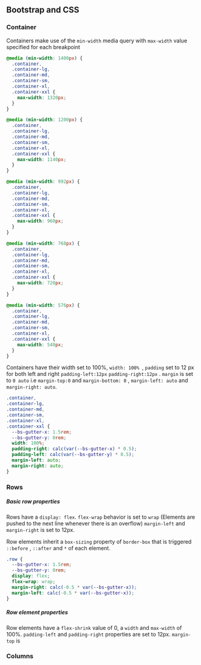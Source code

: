 ## Bootstrap and CSS

### Container

Containers make use of the `min-width` media query with `max-width` value specified
for each breakpoint

```css
@media (min-width: 1400px) {
  .container,
  .container-lg,
  .container-md,
  .container-sm,
  .container-xl,
  .container-xxl {
    max-width: 1320px;
  }
}

@media (min-width: 1200px) {
  .container,
  .container-lg,
  .container-md,
  .container-sm,
  .container-xl,
  .container-xxl {
    max-width: 1140px;
  }
}

@media (min-width: 992px) {
  .container,
  .container-lg,
  .container-md,
  .container-sm,
  .container-xl,
  .container-xxl {
    max-width: 960px;
  }
}

@media (min-width: 768px) {
  .container,
  .container-lg,
  .container-md,
  .container-sm,
  .container-xl,
  .container-xxl {
    max-width: 720px;
  }
}

@media (min-width: 576px) {
  .container,
  .container-lg,
  .container-md,
  .container-sm,
  .container-xl,
  .container-xxl {
    max-width: 540px;
  }
}
```

Containers have their width set to 100%, `width: 100% `, `padding` set to 12 px for both left and right `padding-left:12px` `padding-right:12px` . `margin` is set to `0 auto`
i.e `margin-top:0` and `margin-bottom: 0` , `margin-left: auto` and `margin-right: auto`.

```css
.container,
.container-lg,
.container-md,
.container-sm,
.container-xl,
.container-xxl {
  --bs-gutter-x: 1.5rem;
  --bs-gutter-y: 0rem;
  width: 100%;
  padding-right: calc(var(--bs-gutter-x) * 0.5);
  padding-left: calc(var(--bs-gutter-y) * 0.5);
  margin-left: auto;
  margin-right: auto;
}
```

### Rows

##### Basic row properties

Rows have a `display: flex`. `flex-wrap` behavior is set to `wrap` (Elements are pushed to the next line whenever there is an overflow) `margin-left` and
`margin-right` is set to 12px.

Row elements inherit a `box-sizing` property of `border-box` that is triggered `::before` , `::after` and `*` of each element.

```css
.row {
  --bs-gutter-x: 1.5rem;
  --bs-gutter-y: 0rem;
  display: flex;
  flex-wrap: wrap;
  margin-right: calc(-0.5 * var(--bs-gutter-x));
  margin-left: calc(-0.5 * var(--bs-gutter-x));
}
```

##### Row element properties

Row elements have a `flex-shrink` value of 0, a `width` and `max-width` of 100%. `padding-left` and `padding-right` properties are set to 12px. `margin-top` is

### Columns
